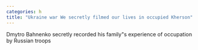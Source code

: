 ```yaml
---
categories: h
title: "Ukraine war We secretly filmed our lives in occupied Kherson"
---
```

Dmytro Bahnenko secretly recorded his family"s experience of occupation by Russian troops